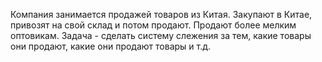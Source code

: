 Компания занимается продажей товаров из Китая. Закупают в Китае, привозят на свой склад и потом
продают. Продают более мелким оптовикам. Задача - сделать систему слежения за тем, какие товары
они продают, какие они продают товары и т.д.